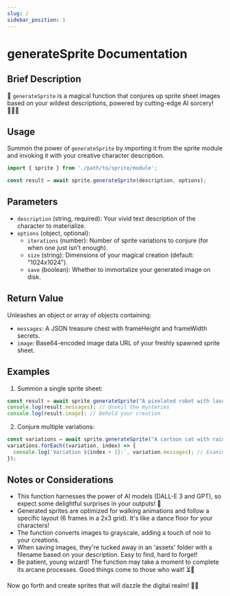 ```yaml
---
slug: /
sidebar_position: 1
---
```

# generateSprite Documentation

## Brief Description
🎨 `generateSprite` is a magical function that conjures up sprite sheet images based on your wildest descriptions, powered by cutting-edge AI sorcery! 🧙‍♂️✨

## Usage
Summon the power of `generateSprite` by importing it from the sprite module and invoking it with your creative character description.

```javascript
import { sprite } from './path/to/sprite/module';

const result = await sprite.generateSprite(description, options);
```

## Parameters
- `description` (string, required): Your vivid text description of the character to materialize.
- `options` (object, optional):
  - `iterations` (number): Number of sprite variations to conjure (for when one just isn't enough).
  - `size` (string): Dimensions of your magical creation (default: "1024x1024").
  - `save` (boolean): Whether to immortalize your generated image on disk.

## Return Value
Unleashes an object or array of objects containing:
- `messages`: A JSON treasure chest with frameHeight and frameWidth secrets.
- `image`: Base64-encoded image data URL of your freshly spawned sprite sheet.

## Examples

1. Summon a single sprite sheet:
```javascript
const result = await sprite.generateSprite("A pixelated robot with laser eyes and a heart of gold");
console.log(result.messages); // Unveil the mysteries
console.log(result.image); // Behold your creation
```

2. Conjure multiple variations:
```javascript
const variations = await sprite.generateSprite("A cartoon cat with rainbow fur and a mischievous grin", { iterations: 3 });
variations.forEach((variation, index) => {
  console.log(`Variation ${index + 1}:`, variation.messages); // Examine each unique creation
});
```

## Notes or Considerations
- This function harnesses the power of AI models (DALL-E 3 and GPT), so expect some delightful surprises in your outputs! 🎉
- Generated sprites are optimized for walking animations and follow a specific layout (6 frames in a 2x3 grid). It's like a dance floor for your characters!
- The function converts images to grayscale, adding a touch of noir to your creations.
- When saving images, they're tucked away in an 'assets' folder with a filename based on your description. Easy to find, hard to forget!
- Be patient, young wizard! The function may take a moment to complete its arcane processes. Good things come to those who wait! ⏳🌟

Now go forth and create sprites that will dazzle the digital realm! 🚀🌈
